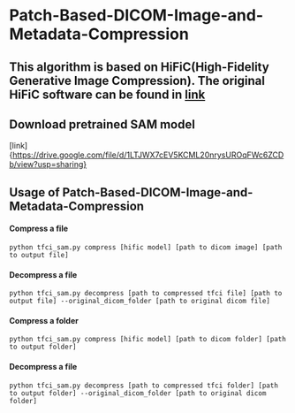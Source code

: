 # Patch-Based-DICOM-Image-and-Metadata-Compression

This algorithm is based on HiFiC(High-Fidelity Generative Image Compression). The original HiFiC software can be found in [link](https://github.com/tensorflow/compression/tree/master/models/hific)
---
## Download pretrained SAM model
[link]{https://drive.google.com/file/d/1LTJWX7cEV5KCML20nrysUROqFWc6ZCDb/view?usp=sharing}

## Usage of Patch-Based-DICOM-Image-and-Metadata-Compression

#### Compress a file
```
python tfci_sam.py compress [hific model] [path to dicom image] [path to output file]
```

#### Decompress a file
```
python tfci_sam.py decompress [path to compressed tfci file] [path to output file] --original_dicom_folder [path to original dicom file]
```

#### Compress a folder
```
python tfci_sam.py compress [hific model] [path to dicom folder] [path to output folder]
```

#### Decompress a file
```
python tfci_sam.py decompress [path to compressed tfci folder] [path to output folder] --original_dicom_folder [path to original dicom folder]
```
